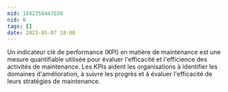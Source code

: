 ```yaml
---
mid: 1682358447830
nid: 0
tags: []
date: 2023-05-07 18:08
---
```


Un indicateur clé de performance (KPI) en matière de maintenance est une mesure quantifiable utilisée pour évaluer l'efficacité et l'efficience des activités de maintenance. Les KPIs aident les organisations à identifier les domaines d'amélioration, à suivre les progrès et à évaluer l'efficacité de leurs stratégies de maintenance.


